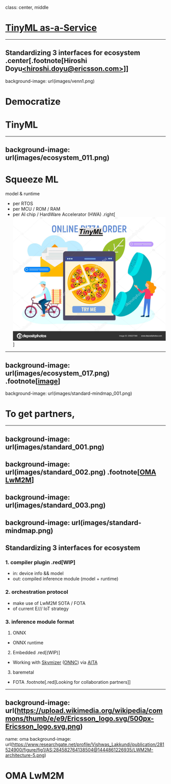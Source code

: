 class: center, middle
# [TinyML as-a-Service](https://sched.co/TLCJ)
 -----
Standardizing 3 interfaces for ecosystem
.center[.footnote[Hiroshi Doyu[&lt;hiroshi.doyu@ericsson.com&gt;](hiroshi.doyu@ericsson.com)]]
---
background-image: url(images/venn1.png)
# Democratize
# TinyML
---
background-image: url(images/ecosystem_011.png)
---
# Squeeze ML
model & runtime
- per RTOS
- per MCU / ROM / RAM
- per AI chip / HardWare Accelerator (HWA)
.right[![](images/pizzaonline.png)]
---
background-image: url(images/ecosystem_017.png)
.footnote[[image](images/ecosystem_017.png)]
---
background-image: url(images/standard-mindmap_001.png)
# To get partners,
---
background-image: url(images/standard_001.png)
---
background-image: url(images/standard_002.png)
.footnote[[OMA LwM2M](#oma)]
---
background-image: url(images/standard_003.png)
---
background-image: url(images/standard-mindmap.png)
---
## **Standardizing 3 interfaces for ecosystem**
### 1. compiler plugin .red[WIP]
- in: device info && model
- out: compiled inference module (model + runtime)

### 2. orchestration protocol
- make use of LwM2M SOTA / FOTA
 - of current E/// IoT strategy

### 3. inference module format
1. ONNX
 - ONNX runtime
2. Embedded .red[(WIP)]
 - Working with [Skymizer](https://skymizer.com/) ([ONNC](https://onnc.ai/)) via [AITA](https://meet.bnext.com.tw/intl/articles/view/45140)
3. baremetal
 - FOTA
.footnote[.red[Looking for collaboration partners]]
---
background-image: url(https://upload.wikimedia.org/wikipedia/commons/thumb/e/e9/Ericsson_logo.svg/500px-Ericsson_logo.svg.png)
---
name: oma
background-image: url(https://www.researchgate.net/profile/Vishwas_Lakkundi/publication/281524900/figure/fig1/AS:284582764138504@1444861226935/LWM2M-architecture-5.png)
# OMA LwM2M
